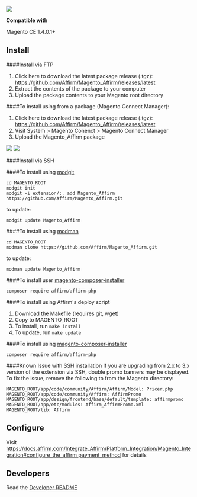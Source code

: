  [![](docs/splash.png)](https://affirm.com) 

**Compatible with**

Magento CE 1.4.0.1+

Install
-------

####Install via FTP

1. Click here to download the latest package release (.tgz): https://github.com/Affirm/Magento_Affirm/releases/latest
2. Extract the contents of the package to your computer
3. Upload the package contents to your Magento root directory


####To install using from a package (Magento Connect Manager):

1. Click here to download the latest package release (.tgz): https://github.com/Affirm/Magento_Affirm/releases/latest
2. Visit System > Magento Conenct > Magento Connect Manager
3. Upload the Magento_Affirm package

[![](docs/package-connect-menu.png)](https://affirm.com) 
[![](docs/upload.png)](https://affirm.com) 

####Install via SSH




####To install using [modgit](https://github.com/jreinke/modgit)

```
cd MAGENTO_ROOT
modgit init
modgit -i extension/:. add Magento_Affirm https://github.com/Affirm/Magento_Affirm.git
```
to update:
```
modgit update Magento_Affirm
```

####To install using [modman](https://github.com/colinmollenhour/modman)

```
cd MAGENTO_ROOT
modman clone https://github.com/Affirm/Magento_Affirm.git
```
to update:
```
modman update Magento_Affirm
```


####To install user [magento-composer-installer](https://github.com/Cotya/magento-composer-installer)

```
composer require affirm/affirm-php
```

####To install using Affirm's deploy script

1. Download the [Makefile](https://raw.githubusercontent.com/Affirm/Magento_Affirm/master/util/Makefile) (requires git, wget)
2. Copy to MAGENTO_ROOT
3. To install, run `make install`
4. To update, run `make update`

####To install using [magento-composer-installer](https://github.com/Cotya/magento-composer-installer)
```
composer require affirm/affirm-php
```

####Known Issue with SSH installation
If you are upgrading from 2.x to 3.x version of the extension via SSH, double promo banners may be displayed. 
To fix the issue, remove the following to from the Magento directory:
```
MAGENTO_ROOT/app/code/community/Affirm/Affirm/Model: Pricer.php
MAGENTO_ROOT/app/code/community/Affirm: AffirmPromo
MAGENTO_ROOT/app/design/frontend/base/default/template: affirmpromo
MAGENTO_ROOT/app/etc/modules: Affirm_AffirmPromo.xml
MAGENTO_ROOT/lib: Affirm
```



Configure
---------

Visit https://docs.affirm.com/Integrate_Affirm/Platform_Integration/Magento_Integration#configure_the_affirm payment_method for details


Developers
----------

Read the [Developer README](DEVELOPER-README.md)
